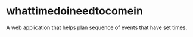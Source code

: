 whattimedoineedtocomein
=======================

A web application that helps plan sequence of events that have set times. 
